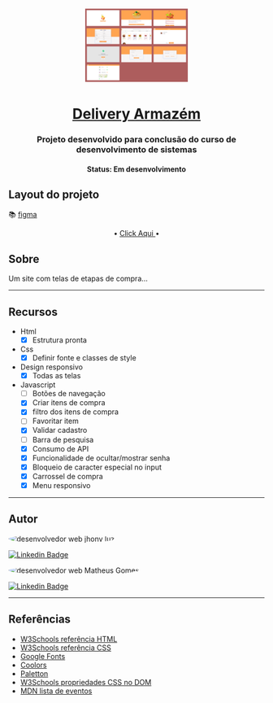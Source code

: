 <h1 align="center">
    <img   height="50%" width="40%" title="#" src="./assets/img/telasProjetoDesktop.PNG" alt="paginas layout desktop"/>
</h1>

<h1 align="center">
   <a href="#"> Delivery Armazém</a>
</h1>

<h3 align="center">
    Projeto desenvolvido para conclusão do curso de desenvolvimento de sistemas 
</h3>

<h4 align="center"> 
	 Status: Em desenvolvimento
</h4>

## Layout do projeto

📚 [figma](<https://www.figma.com/file/zhwkuDA72h40SZtvUmiwTK/UI%2FInteraction-Design-(Copy)?node-id=12%3A0>)

<p align="center">
     •
    <a href="#">Click Aqui </a> •
    
</p>

## Sobre

Um site com telas de etapas de compra...

---

## Recursos

- Html
  - [x] Estrutura pronta
- Css
  - [x] Definir fonte e classes de style
- Design responsivo
  - [x] Todas as telas
- Javascript
  - [ ] Botões de navegação
  - [x] Criar itens de compra
  - [x] filtro dos itens de compra
  - [ ] Favoritar item
  - [x] Validar cadastro
  - [ ] Barra de pesquisa
  - [x] Consumo de API
  - [x] Funcionalidade de ocultar/mostrar senha
  - [x] Bloqueio de caracter especial no input
  - [x] Carrossel de compra
  - [x] Menu responsivo

---

## Autor

 <img style="border-radius: 50%;" src="https://github.com/JhonLight.png" width="100px;" alt="desenvolvedor web jhony luz"/>
 
 [![Linkedin Badge](https://img.shields.io/badge/-Jhony-Luz?style=flat-square&logo=Linkedin&logoColor=white&link=https://www.linkedin.com/in/jhony-luz-720b73211/)](https://www.linkedin.com/in/jhony-luz-720b73211/)
 
 <img style="border-radius: 50%;" src="https://github.com/Matheusg-dev.png" width="100px;" alt="desenvolvedor web Matheus Gomes"/>
 
[![Linkedin Badge](https://img.shields.io/badge/-Matheus-Gomes?style=flat-square&logo=Linkedin&logoColor=white&link=https://www.linkedin.com/in/Matheus-Gomes-720b73211/)](https://www.linkedin.com/in/Matheus-Gomes-720b73211/)

---

## Referências

- [W3Schools referência HTML](https://www.w3schools.com/tags/default.asp)
- [W3Schools referência CSS](https://www.w3schools.com/cssref/default.asp)
- [Google Fonts](https://fonts.google.com/)
- [Coolors](https://coolors.co/palettes/trending)
- [Paletton](https://paletton.com/)
- [W3Schools propriedades CSS no DOM](https://www.w3schools.com/jsref/dom_obj_style.asp)
- [MDN lista de eventos](https://developer.mozilla.org/en-US/docs/Web/Events)
